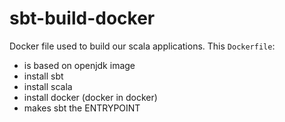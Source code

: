 # sbt-build-docker

Docker file used to build our scala applications. This `Dockerfile`:
- is based on openjdk image
- install sbt
- install scala
- install docker (docker in docker)
- makes sbt the ENTRYPOINT

